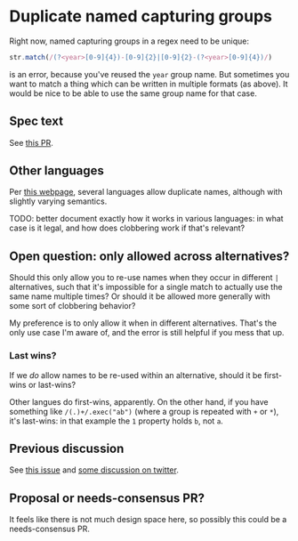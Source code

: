 # Duplicate named capturing groups

Right now, named capturing groups in a regex need to be unique:

```js
str.match(/(?<year>[0-9]{4})-[0-9]{2}|[0-9]{2}-(?<year>[0-9]{4})/)
```

is an error, because you've reused the `year` group name. But sometimes you want to match a thing which can be written in multiple formats (as above). It would be nice to be able to use the same group name for that case.

## Spec text

See [this PR](https://github.com/tc39/ecma262/pull/2721).

## Other languages

Per [this webpage](https://www.regular-expressions.info/named.html#duplicate), several languages allow duplicate names, although with slightly varying semantics.

TODO: better document exactly how it works in various languages: in what case is it legal, and how does clobbering work if that's relevant?

## Open question: only allowed across alternatives?

Should this only allow you to re-use names when they occur in different `|` alternatives, such that it's impossible for a single match to actually use the same name multiple times? Or should it be allowed more generally with some sort of clobbering behavior?

My preference is to only allow it when in different alternatives. That's the only use case I'm aware of, and the error is still helpful if you mess that up.

### Last wins?

If we _do_ allow names to be re-used within an alternative, should it be first-wins or last-wins?

Other langues do first-wins, apparently. On the other hand, if you have something like `/(.)+/.exec("ab")` (where a group is repeated with `+` or `*`), it's last-wins: in that example the `1` property holds `b`, not `a`.

## Previous discussion

See [this issue](https://github.com/tc39/proposal-regexp-named-groups/issues/44) and [some discussion on twitter](https://twitter.com/littledan/status/1352019266300768266).

## Proposal or needs-consensus PR?

It feels like there is not much design space here, so possibly this could be a needs-consensus PR.

